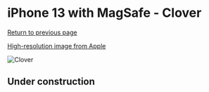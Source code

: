 # iPhone 13 with MagSafe - Clover

[Return to previous page](/iphone_13)

[High-resolution image from Apple](https://store.storeimages.cdn-apple.com/8756/as-images.apple.com/is/MM263?wid=4500&hei=4500&fmt=png)

<div style="width: 500px"><img src="/almost_uncompressed/MM263.webp" alt="Clover"></div>

## Under construction
